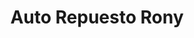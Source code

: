 ---
title: "Auto Repuesto Rony"
url: /santiago/auto-repuesto-rony/
shop: reparación de automóviles
---